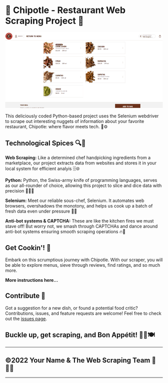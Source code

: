 # 🌯 Chipotle - Restaurant Web Scraping Project 🌮

![Chipotle](image/image.png)

This deliciously coded Python-based project uses the Selenium webdriver to scrape out interesting nuggets of information about your favorite restaurant, Chipotle: where flavor meets tech. 🥑⚙️

## Technological Spices 🔍🍲

**Web Scraping:** Like a determined chef handpicking ingredients from a marketplace, our project extracts data from websites and stores it in your local system for efficient analyis 🗄️🌐

**Python:** Python, the Swiss-army knife of programming languages, serves as our all-rounder of choice, allowing this project to slice and dice data with precision 👨‍🍳🐍

**Selenium:** Meet our reliable sous-chef, Selenium. It automates web browsers, overshadows the monotony, and helps us cook up a batch of fresh data even under pressure 🔧🍳

**Anti-bot systems & CAPTCHA:** These are like the kitchen fires we must stave off! But worry not, we smash through CAPTCHAs and dance around anti-bot systems ensuring smooth scraping operations 🔥🚒

## Get Cookin'! 🥘

Embark on this scrumptious journey with Chipotle. With our scraper, you will be able to explore menus, sieve through reviews, find ratings, and so much more.

**More instructions here...**

## Contribute 🤝

Got a suggestion for a new dish, or found a potential food critic? Contributions, issues, and feature requests are welcome! Feel free to check out the [issues page](<Your Issues Page Link>).

## Buckle up, get scraping, and Bon Appétit! 🧑‍💻🍽️

---

## ©️2022 Your Name & The Web Scraping Team 🎊👨‍🍳

---
